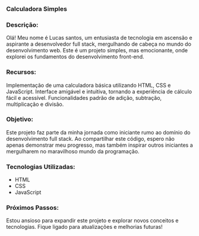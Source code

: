 ### Calculadora Simples

### Descrição:
Olá! Meu nome é Lucas santos, um entusiasta de tecnologia em ascensão e aspirante a desenvolvedor full stack, mergulhando de cabeça no mundo do desenvolvimento web. Este é um projeto simples, mas emocionante, onde explorei os fundamentos do desenvolvimento front-end.

### Recursos:

Implementação de uma calculadora básica utilizando HTML, CSS e JavaScript.
Interface amigável e intuitiva, tornando a experiência de cálculo fácil e acessível.
Funcionalidades padrão de adição, subtração, multiplicação e divisão.

### Objetivo:
Este projeto faz parte da minha jornada como iniciante rumo ao domínio do desenvolvimento full stack. Ao compartilhar este código, espero não apenas demonstrar meu progresso, mas também inspirar outros iniciantes a mergulharem no maravilhoso mundo da programação.

### Tecnologias Utilizadas:

- HTML
- CSS
- JavaScript
  
### Próximos Passos:
Estou ansioso para expandir este projeto e explorar novos conceitos e tecnologias. Fique ligado para atualizações e melhorias futuras!


